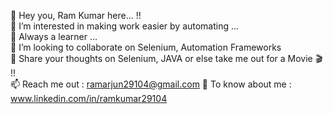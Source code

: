 👋 Hey you, Ram Kumar here... !!    
👀 I’m interested in making work easier by automating ...    
🌱 Always a learner ...    
💞️ I’m looking to collaborate on Selenium, Automation Frameworks    
💬 Share your thoughts on Selenium, JAVA or else take me out for a Movie 🎬 !!    
📫 Reach me out : ramarjun29104@gmail.com
📄 To know about me : www.linkedin.com/in/ramkumar29104
